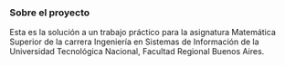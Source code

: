 ### Sobre el proyecto

Esta es la solución a un trabajo práctico para la asignatura Matemática Superior de la carrera Ingeniería en Sistemas de Información de la Universidad Tecnológica Nacional, Facultad Regional Buenos Aires.

